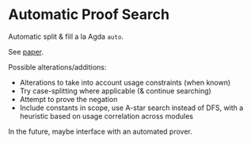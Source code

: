 # Automatic Proof Search

Automatic split & fill a la Agda `auto`.

See [paper](https://wenkokke.github.io/pubs/mpc2015.pdf).

Possible alterations/additions:

- Alterations to take into account usage constraints (when known)
- Try case-splitting where applicable (& continue searching)
- Attempt to prove the negation
- Include constants in scope, use A-star search instead of DFS, with a heuristic based on usage correlation across modules

In the future, maybe interface with an automated prover.
